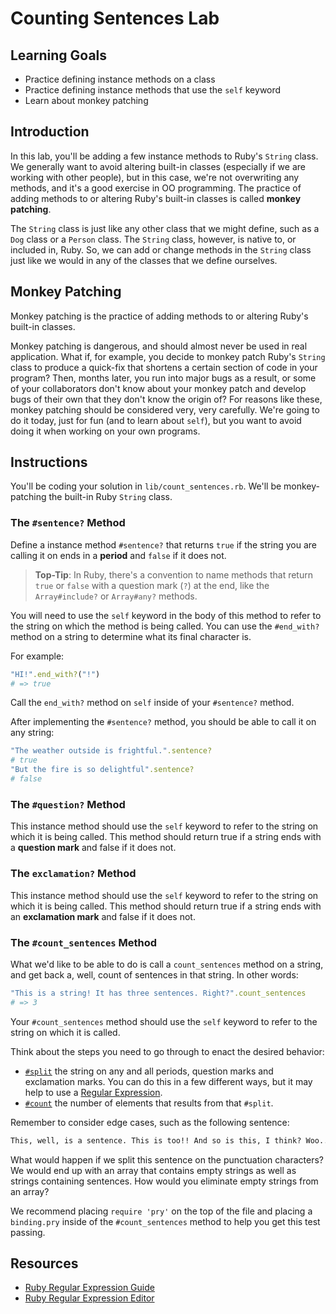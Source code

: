 # Counting Sentences Lab

## Learning Goals

- Practice defining instance methods on a class
- Practice defining instance methods that use the `self` keyword
- Learn about monkey patching

## Introduction

In this lab, you'll be adding a few instance methods to Ruby's `String` class.
We generally want to avoid altering built-in classes (especially if we are
working with other people), but in this case, we're not overwriting any methods,
and it's a good exercise in OO programming. The practice of adding methods to or
altering Ruby's built-in classes is called **monkey patching**.

The `String` class is just like any other class that we might define, such as a
`Dog` class or a `Person` class. The `String` class, however, is native to, or
included in, Ruby. So, we can add or change methods in the `String` class just
like we would in any of the classes that we define ourselves.

## Monkey Patching

Monkey patching is the practice of adding methods to or altering Ruby's built-in
classes.

Monkey patching is dangerous, and should almost never be used in real
application. What if, for example, you decide to monkey patch Ruby's `String`
class to produce a quick-fix that shortens a certain section of code in your
program? Then, months later, you run into major bugs as a result, or some of
your collaborators don't know about your monkey patch and develop bugs of their
own that they don't know the origin of? For reasons like these, monkey patching
should be considered very, very carefully. We're going to do it today, just for
fun (and to learn about `self`), but you want to avoid doing it when working on
your own programs.

## Instructions

You'll be coding your solution in `lib/count_sentences.rb`. We'll be
monkey-patching the built-in Ruby `String` class.

### The `#sentence?` Method

Define a instance method `#sentence?` that returns `true` if the string you are
calling it on ends in a **period** and `false` if it does not.

> **Top-Tip**: In Ruby, there's a convention to name methods that return `true`
> or `false` with a question mark (`?`) at the end, like the `Array#include?`
> or `Array#any?` methods.

You will need to use the `self` keyword in the body of this method to refer to
the string on which the method is being called. You can use the `#end_with?`
method on a string to determine what its final character is.

For example:

```ruby
"HI!".end_with?("!")
# => true
```

Call the `end_with?` method on `self` inside of your `#sentence?` method.

After implementing the `#sentence?` method, you should be able to call it
on any string:

```rb
"The weather outside is frightful.".sentence?
# true
"But the fire is so delightful".sentence?
# false
```

### The `#question?` Method

This instance method should use the `self` keyword to refer to the string on
which it is being called. This method should return true if a string ends with a
**question mark** and false if it does not.

### The `exclamation?` Method

This instance method should use the `self` keyword to refer to the string on
which it is being called. This method should return true if a string ends with
an **exclamation mark** and false if it does not.

### The `#count_sentences` Method

What we'd like to be able to do is call a `count_sentences` method on a string,
and get back a, well, count of sentences in that string. In other words:

```ruby
"This is a string! It has three sentences. Right?".count_sentences
# => 3
```

Your `#count_sentences` method should use the `self` keyword to refer to the
string on which it is called.

Think about the steps you need to go through to enact the desired behavior:

- [`#split`](http://ruby-doc.org/core-2.7.3/String.html#method-i-split) the
  string on any and all periods, question marks and exclamation marks. You can
  do this in a few different ways, but it may help to use a
  [Regular Expression][ruby regex].
- [`#count`](http://ruby-doc.org/core-2.7.3/Array.html#method-i-count) the
  number of elements that results from that `#split`.

Remember to consider edge cases, such as the following sentence:

```txt
This, well, is a sentence. This is too!! And so is this, I think? Woo...
```

What would happen if we split this sentence on the punctuation characters? We
would end up with an array that contains empty strings as well as strings
containing sentences. How would you eliminate empty strings from an array?

We recommend placing `require 'pry'` on the top of the file and placing a
`binding.pry` inside of the `#count_sentences` method to help you get this test
passing.

## Resources

- [Ruby Regular Expression Guide][ruby regex]
- [Ruby Regular Expression Editor](https://rubular.com/)

[ruby regex]: https://www.rubyguides.com/2015/06/ruby-regex/
